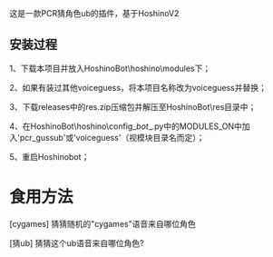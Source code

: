 这是一款PCR猜角色ub的插件，基于HoshinoV2

## 安装过程
1、下载本项目并放入HoshinoBot\hoshino\modules下；

2、如果有装过其他voiceguess，将本项目名称改为voiceguess并替换；

3、下载releases中的res.zip压缩包并解压至HoshinoBot\res目录中；

4、在HoshinoBot\hoshino\config\__bot__.py中的MODULES_ON中加入'pcr_gussub'或'voiceguess'（视模块目录名而定）；

5、重启Hoshinobot；

# 食用方法

[cygames] 猜猜随机的"cygames"语音来自哪位角色

[猜ub] 猜猜这个ub语音来自哪位角色?
